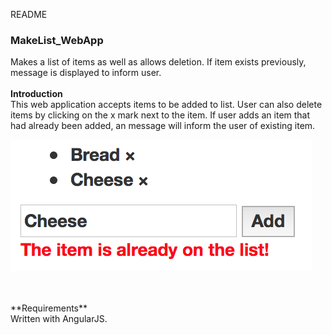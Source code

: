 README
### MakeList_WebApp
Makes a list of items as well as allows deletion. If item exists previously, message is displayed to inform user.
<br />
<br />
**Introduction**<br />
This web application accepts items to be added to list. User can also delete items by clicking on the x mark next to the item.
If user adds an item that had already been added, an message will inform the user of existing item.

![Error message to user](images/showMessage.png)

<br />
<br />
**Requirements**<br />
Written with AngularJS.
